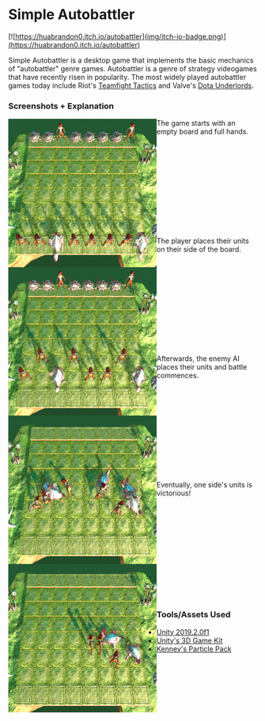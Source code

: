 # Simple Autobattler
[![https://huabrandon0.itch.io/autobattler](img/itch-io-badge.png)](https://huabrandon0.itch.io/autobattler)

Simple Autobattler is a desktop game that implements the basic mechanics of "autobattler" genre games. Autobattler is a genre of strategy videogames that have recently risen in popularity. The most widely played autobattler games today include Riot's [Teamfight Tactics](https://na.leagueoflegends.com/en/featured/events/teamfight-tactics) and Valve's [Dota Underlords](https://underlords.com/).

### Screenshots + Explanation

<img align="left" width="300" height="300" src="img/gameplay-1.png">
The game starts with an empty board and full hands.
<br/><br/><br/><br/><br/><br/><br/><br/><br/><br/><br/><br/><br/>

<img align="left" width="300" height="300" src="img/gameplay-2.png">
The player places their units on their side of the board.
<br/><br/><br/><br/><br/><br/><br/><br/><br/><br/><br/><br/><br/>

<img align="left" width="300" height="300" src="img/gameplay-3.png">
Afterwards, the enemy AI places their units and battle commences.
<br/><br/><br/><br/><br/><br/><br/><br/><br/><br/><br/><br/><br/>

<img align="left" width="300" height="300" src="img/gameplay-4.png">
Eventually, one side's units is victorious!
<br/><br/><br/><br/><br/><br/><br/><br/><br/><br/><br/><br/><br/>

### Tools/Assets Used
- [Unity 2019.2.0f1](https://unity.com/)
- [Unity's 3D Game Kit](https://assetstore.unity.com/packages/templates/tutorials/3d-game-kit-115747)
- [Kenney's Particle Pack](https://www.kenney.nl/assets/particle-pack)
